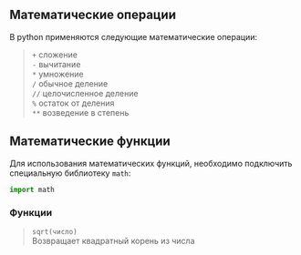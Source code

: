 ## Математические операции
В python применяются следующие математические операции:
> <code>+</code> сложение\
> <code>-</code> вычитание\
> <code>*</code> умножение\
> <code>/</code> обычное деление\
> <code>//</code> целочисленное деление\
> <code>%</code> остаток от деления\
> <code>**</code> возведение в степень

## Математические функции

Для использования математических функций, необходимо подключить специальную библиотеку <code>math</code>:
```python
import math
```

### Функции

> <code>sqrt(число)</code>\
> Возвращает квадратный корень из числа